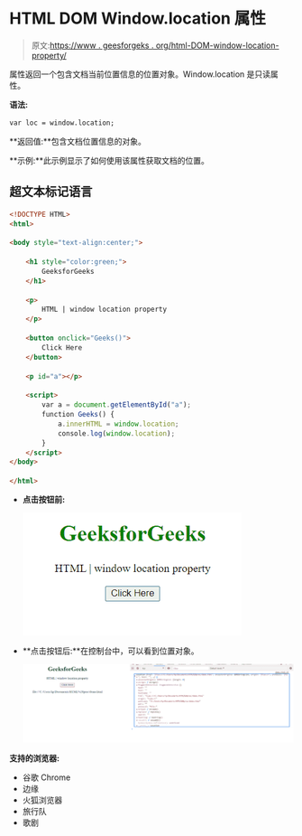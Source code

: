# HTML DOM Window.location 属性

> 原文:[https://www . geesforgeks . org/html-DOM-window-location-property/](https://www.geeksforgeeks.org/html-dom-window-location-property/)

属性返回一个包含文档当前位置信息的位置对象。Window.location 是只读属性。

**语法:**

```html
var loc = window.location;
```

**返回值:**包含文档位置信息的对象。

**示例:**此示例显示了如何使用该属性获取文档的位置。

## 超文本标记语言

```html
<!DOCTYPE HTML>
<html>

<body style="text-align:center;">

    <h1 style="color:green;">
        GeeksforGeeks
    </h1>

    <p>
        HTML | window location property
    </p>

    <button onclick="Geeks()">
        Click Here
    </button>

    <p id="a"></p>

    <script>
        var a = document.getElementById("a");
        function Geeks() {
            a.innerHTML = window.location;
            console.log(window.location);
        }
    </script>
</body>

</html>
```

*   **点击按钮前:**

    ![](img/38cad802077d09ee822354db4d5136bc.png)

*   **点击按钮后:**在控制台中，可以看到位置对象。

    ![](img/5b0338c4e9ff88101772fc079eb8259e.png)

**支持的浏览器:**

*   谷歌 Chrome
*   边缘
*   火狐浏览器
*   旅行队
*   歌剧